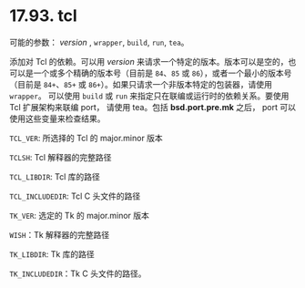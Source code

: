 # 17.93. tcl

可能的参数： *version* , `wrapper`, `build`, `run`, `tea`。

添加对 Tcl 的依赖。可以用 *version* 来请求一个特定的版本。版本可以是空的，也可以是一个或多个精确的版本号（目前是 `84`、`85` 或 `86`），或者一个最小的版本号（目前是 `84+`、`85+` 或 `86+`）。如果只请求一个非版本特定的包装器，请使用 `wrapper`。 可以使用 `build` 或 `run` 来指定只在联编或运行时的依赖关系。要使用 Tcl 扩展架构来联编 port， 请使用 tea。包括 **bsd.port.pre.mk** 之后， port 可以使用这些变量来检查结果。

`TCL_VER`: 所选择的 Tcl 的  major.minor 版本

`TCLSH`: Tcl 解释器的完整路径

`TCL_LIBDIR`: Tcl 库的路径

`TCL_INCLUDEDIR`: Tcl C 头文件的路径

`TK_VER`: 选定的 Tk 的  major.minor 版本

`WISH`：Tk 解释器的完整路径

`TK_LIBDIR`: Tk 库的路径

`TK_INCLUDEDIR`：Tk C 头文件的路径。
